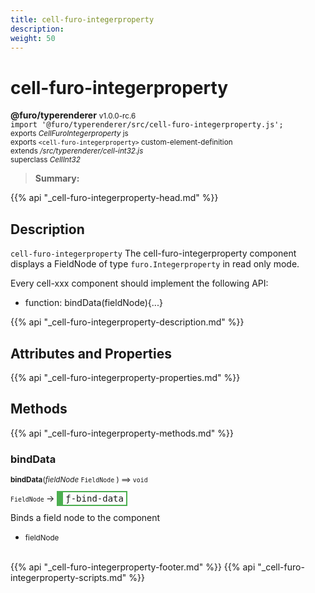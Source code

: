 ```yaml
---
title: cell-furo-integerproperty
description: 
weight: 50
---
```


# cell-furo-integerproperty
**@furo/typerenderer** <small>v1.0.0-rc.6</small>
<br>`import '@furo/typerenderer/src/cell-furo-integerproperty.js';`<small>
<br>exports *CellFuroIntegerproperty* js
<br>exports `<cell-furo-integerproperty>` custom-element-definition
<br>extends */src/typerenderer/cell-int32.js*
<br>superclass *CellInt32*</small>

> **Summary:** 

{{% api "_cell-furo-integerproperty-head.md" %}}

## Description

`cell-furo-integerproperty`
The cell-furo-integerproperty component displays a FieldNode of type `furo.Integerproperty` in read only mode.

Every cell-xxx component should implement the following API:
- function: bindData(fieldNode){...}

{{% api "_cell-furo-integerproperty-description.md" %}}


## Attributes and Properties
{{% api "_cell-furo-integerproperty-properties.md" %}}






## Methods
{{% api "_cell-furo-integerproperty-methods.md" %}}



### **bindData**
<small>**bindData**(*fieldNode* `FieldNode` ) ⟹ `void`</small>

<small>`FieldNode` </small> →
<span  style="border-width:2px 2px 2px 10px; border-style: solid;border-color:  rgb(76, 175, 80);font-family:monospace; padding:2px 4px;">ƒ-bind-data</span>

Binds a field node to the component

- <small>fieldNode </small>
<br><br>





{{% api "_cell-furo-integerproperty-footer.md" %}}
{{% api "_cell-furo-integerproperty-scripts.md" %}}
